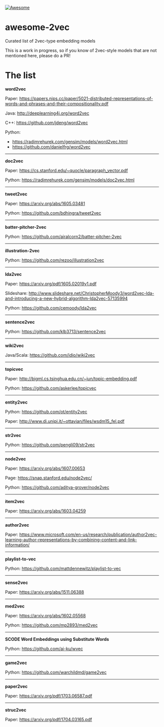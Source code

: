 [![Awesome](https://cdn.rawgit.com/sindresorhus/awesome/d7305f38d29fed78fa85652e3a63e154dd8e8829/media/badge.svg)](https://github.com/sindresorhus/awesome)

# awesome-2vec
Curated list of 2vec-type embedding models

This is a work in progress, so if you know of 2vec-style models that are not mentioned here, please do a PR!

# The list

**word2vec**

Paper: https://papers.nips.cc/paper/5021-distributed-representations-of-words-and-phrases-and-their-compositionality.pdf

Java: http://deeplearning4j.org/word2vec<br>

C++: https://github.com/jdeng/word2vec

Python: 
- https://radimrehurek.com/gensim/models/word2vec.html
- https://github.com/danielfrg/word2vec

<hr>

**doc2vec**

Paper: https://cs.stanford.edu/~quocle/paragraph_vector.pdf

Python: https://radimrehurek.com/gensim/models/doc2vec.html

<hr>

**tweet2vec**

Paper: https://arxiv.org/abs/1605.03481

Python: https://github.com/bdhingra/tweet2vec

<hr>

**batter-pitcher-2vec**

Python: https://github.com/airalcorn2/batter-pitcher-2vec

<hr>

**illustration-2vec**

Python: https://github.com/rezoo/illustration2vec

<hr>

**lda2vec**

Paper: https://arxiv.org/pdf/1605.02019v1.pdf

Slideshare: http://www.slideshare.net/ChristopherMoody3/word2vec-lda-and-introducing-a-new-hybrid-algorithm-lda2vec-57135994

Python: https://github.com/cemoody/lda2vec

<hr>

**sentence2vec**

Python: https://github.com/klb3713/sentence2vec

<hr>

**wiki2vec**

Java/Scala: https://github.com/idio/wiki2vec

<hr>

**topicvec**

Paper: http://bigml.cs.tsinghua.edu.cn/~jun/topic-embedding.pdf

Python: https://github.com/askerlee/topicvec

<hr>

**entity2vec**

Python: https://github.com/ot/entity2vec

Paper: http://www.di.unipi.it/~ottavian/files/wsdm15_fel.pdf

<hr>

**str2vec**

Python: https://github.com/pengli09/str2vec

<hr>

**node2vec**

Paper: https://arxiv.org/abs/1607.00653

Page: https://snap.stanford.edu/node2vec/

Python: https://github.com/aditya-grover/node2vec

<hr>

**item2vec**

Paper: https://arxiv.org/abs/1603.04259


<hr>

**author2vec**

Paper: https://www.microsoft.com/en-us/research/publication/author2vec-learning-author-representations-by-combining-content-and-link-information/

<hr>

**playlist-to-vec**

Python: https://github.com/mattdennewitz/playlist-to-vec

<hr>

**sense2vec**

Paper: https://arxiv.org/abs/1511.06388

<hr>

**med2vec**

Paper: https://arxiv.org/abs/1602.05568

Python: https://github.com/mp2893/med2vec


<hr>

**SCODE Word Embeddings using Substitute Words**

Python: https://github.com/ai-ku/wvec

<hr>

**game2vec**

Python: https://github.com/warchildmd/game2vec

<hr>

**paper2vec**

Paper: https://arxiv.org/pdf/1703.06587.pdf

<hr>

**struc2vec**

Paper: https://arxiv.org/pdf/1704.03165.pdf
